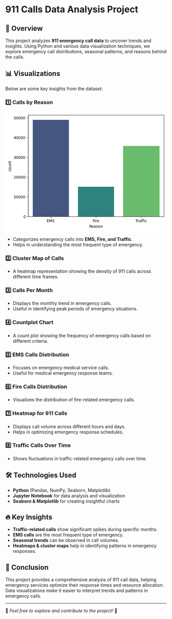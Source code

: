 # 911 Calls Data Analysis Project

## 📌 Overview

This project analyzes **911 emergency call data** to uncover trends and insights. Using Python and various data visualization techniques, we explore emergency call distributions, seasonal patterns, and reasons behind the calls.

## 📊 Visualizations

Below are some key insights from the dataset:

### 1️⃣ Calls by Reason
![Calls by Reason](https://github.com/27abhishek27/Data_Science-911-Calls-Capstone-Project/blob/main/911%20calls%20projects%20png/911%20calls%20by%20reason.png)



- Categorizes emergency calls into **EMS, Fire, and Traffic**.
- Helps in understanding the most frequent type of emergency.

### 2️⃣ Cluster Map of Calls



- A heatmap representation showing the density of 911 calls across different time frames.

### 3️⃣ Calls Per Month



- Displays the monthly trend in emergency calls.
- Useful in identifying peak periods of emergency situations.

### 4️⃣ Countplot Chart



- A count plot showing the frequency of emergency calls based on different criteria.

### 5️⃣ EMS Calls Distribution



- Focuses on emergency medical service calls.
- Useful for medical emergency response teams.

### 6️⃣ Fire Calls Distribution



- Visualizes the distribution of fire-related emergency calls.

### 7️⃣ Heatmap for 911 Calls



- Displays call volume across different hours and days.
- Helps in optimizing emergency response schedules.

### 8️⃣ Traffic Calls Over Time



- Shows fluctuations in traffic-related emergency calls over time.

## 🛠 Technologies Used

- **Python** (Pandas, NumPy, Seaborn, Matplotlib)
- **Jupyter Notebook** for data analysis and visualization
- **Seaborn & Matplotlib** for creating insightful charts

## 🔥 Key Insights

- **Traffic-related calls** show significant spikes during specific months.
- **EMS calls** are the most frequent type of emergency.
- **Seasonal trends** can be observed in call volumes.
- **Heatmaps & cluster maps** help in identifying patterns in emergency responses.

## 📌 Conclusion

This project provides a comprehensive analysis of 911 call data, helping emergency services optimize their response times and resource allocation. Data visualizations make it easier to interpret trends and patterns in emergency calls.

---

🔹 *Feel free to explore and contribute to the project!* 🚀

